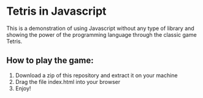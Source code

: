 # Tetris in Javascript

This is a demonstration of using Javascript without any type of library and showing the power of the programming language through the classic game Tetris.

How to play the game:
---------------------
1) Download a zip of this repository and extract it on your machine
2) Drag the file index.html into your browser
3) Enjoy!
